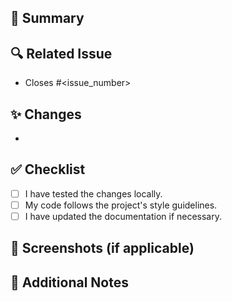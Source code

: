 ## 📌 Summary
<!-- Provide a short summary of your changes. -->

## 🔍 Related Issue
<!-- Specify the issue number related to this PR. -->
- Closes #<issue_number>

## ✨ Changes
<!-- Describe the major changes in your PR. -->
-

## ✅ Checklist
- [ ] I have tested the changes locally.
- [ ] My code follows the project's style guidelines.
- [ ] I have updated the documentation if necessary.

## 📸 Screenshots (if applicable)
<!-- Add screenshots to illustrate your changes. -->

## 🔗 Additional Notes
<!-- Add any additional information about the PR. -->
